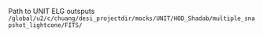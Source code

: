 Path to UNIT ELG outsputs
`/global/u2/c/chuang/desi_projectdir/mocks/UNIT/HOD_Shadab/multiple_snapshot_lightcone/FITS/`
